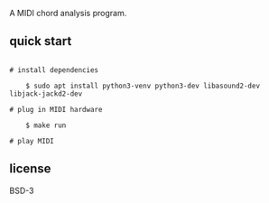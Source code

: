 A MIDI chord analysis program.

quick start
-----------
```

# install dependencies

    $ sudo apt install python3-venv python3-dev libasound2-dev libjack-jackd2-dev

# plug in MIDI hardware

    $ make run

# play MIDI
```

license
-------
BSD-3
